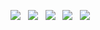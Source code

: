 <img src="https://anlucas.neocities.org/gobpawed.gif"/>&nbsp;&nbsp;
<img src="https://anlucas.neocities.org/drpepper.gif"/>&nbsp;&nbsp;
<img src="https://anlucas.neocities.org/anydamn.gif"/>&nbsp;&nbsp;
<img src="https://anlucas.neocities.org/cres_now.gif"/>&nbsp;&nbsp;
<img src="https://anlucas.neocities.org/go2hell.gif"/>&nbsp;&nbsp;
